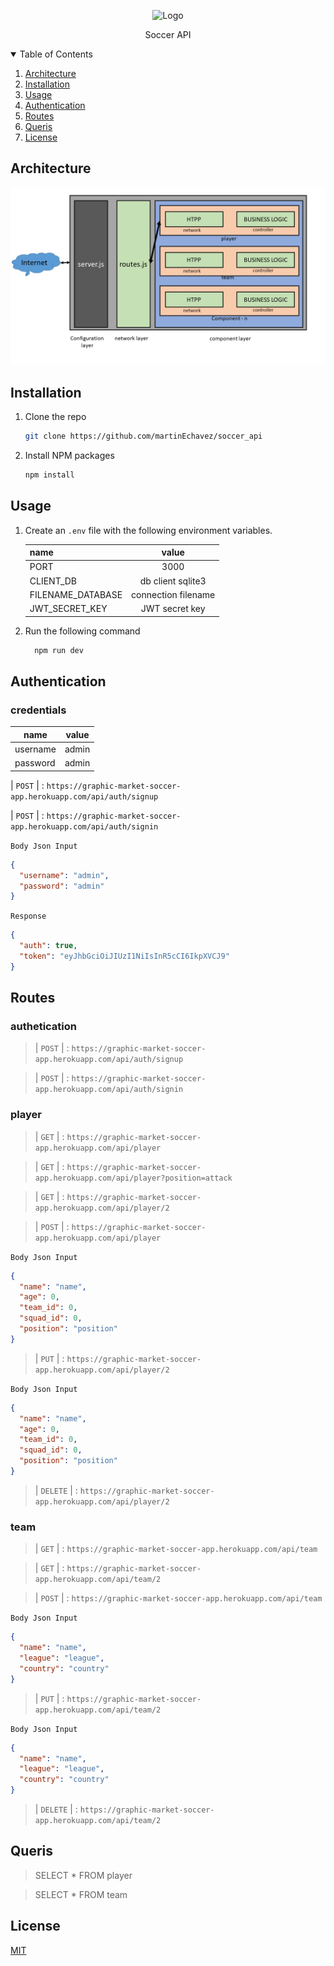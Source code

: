 <!-- PROJECT LOGO -->

<p align="center">
   <p align="center">
    <img src="https://www.gifsanimados.org/data/media/165/futbol-americano-y-futbol-imagen-animada-0093.gif" alt="Logo" width="80" height="80">
  </p>
   
  <p align="center">
    Soccer API
  </p>
</p>

<!-- TABLE OF CONTENTS -->
<details open="open">
  <summary>Table of Contents</summary>
  <ol>
    <li><a href="#architecture">Architecture</a></li>
    <li><a href="#installation">Installation</a></li>
    <li><a href="#usage">Usage</a></li>
    <li><a href="#authentication">Authentication</a></li>
    <li><a href="#routes">Routes</a></li>
    <li><a href="#queris">Queris</a></li>
    <li><a href="#license">License</a></li>
  </ol>
</details>

## Architecture

![The Architecture](/src/docs/architecture.PNG 'Architecture')

## Installation

1. Clone the repo

   ```sh
   git clone https://github.com/martinEchavez/soccer_api
   ```

2. Install NPM packages

   ```bash
   npm install
   ```

## Usage

1. Create an `.env` file with the following environment variables.

   | name              |        value        |
   | ----------------- | :-----------------: |
   | PORT              |        3000         |
   | CLIENT_DB         |  db client sqlite3  |
   | FILENAME_DATABASE | connection filename |
   | JWT_SECRET_KEY    |   JWT secret key    |

2. Run the following command

   ```bash
     npm run dev
   ```

## Authentication

### credentials

| name     | value |
| -------- | :---: |
| username | admin |
| password | admin |

| `POST` | : `https://graphic-market-soccer-app.herokuapp.com/api/auth/signup`

| `POST` | : `https://graphic-market-soccer-app.herokuapp.com/api/auth/signin`

`Body Json Input`

```json
{
  "username": "admin",
  "password": "admin"
}
```

`Response`

```json
{
  "auth": true,
  "token": "eyJhbGciOiJIUzI1NiIsInR5cCI6IkpXVCJ9"
}
```

## Routes

### authetication

> | `POST` | : `https://graphic-market-soccer-app.herokuapp.com/api/auth/signup`

> | `POST` | : `https://graphic-market-soccer-app.herokuapp.com/api/auth/signin`

### player

> | `GET` | : `https://graphic-market-soccer-app.herokuapp.com/api/player`

> | `GET` | : `https://graphic-market-soccer-app.herokuapp.com/api/player?position=attack`

> | `GET` | : `https://graphic-market-soccer-app.herokuapp.com/api/player/2`

> | `POST` | : `https://graphic-market-soccer-app.herokuapp.com/api/player`

`Body Json Input`

```json
{
  "name": "name",
  "age": 0,
  "team_id": 0,
  "squad_id": 0,
  "position": "position"
}
```

> | `PUT` | : `https://graphic-market-soccer-app.herokuapp.com/api/player/2`

`Body Json Input`

```json
{
  "name": "name",
  "age": 0,
  "team_id": 0,
  "squad_id": 0,
  "position": "position"
}
```

> | `DELETE` | : `https://graphic-market-soccer-app.herokuapp.com/api/player/2`

### team

> | `GET` | : `https://graphic-market-soccer-app.herokuapp.com/api/team`

> | `GET` | : `https://graphic-market-soccer-app.herokuapp.com/api/team/2`

> | `POST` | : `https://graphic-market-soccer-app.herokuapp.com/api/team`

`Body Json Input`

```json
{
  "name": "name",
  "league": "league",
  "country": "country"
}
```

> | `PUT` | : `https://graphic-market-soccer-app.herokuapp.com/api/team/2`

`Body Json Input`

```json
{
  "name": "name",
  "league": "league",
  "country": "country"
}
```

> | `DELETE` | : `https://graphic-market-soccer-app.herokuapp.com/api/team/2`

## Queris

> SELECT \* FROM player

> SELECT \* FROM team

## License

[MIT](https://choosealicense.com/licenses/mit/)

